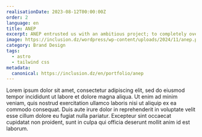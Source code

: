 ```yaml
---
realisationDate: 2023-08-12T00:00:00Z
order: 2
language: en
title: ANEP
excerpt: ANEP entrusted us with an ambitious project; to completely overhaul its visual identity, including the creation of a new website and the redesign of its logo. The goal was to modernize the company's image and provide a digital platform that reflects its role as a leader in the publishing and advertising industry.
image: https://inclusion.dz/wordpress/wp-content/uploads/2024/11/anep.png
category: Brand Design
tags:
  - astro
  - tailwind css
metadata:
  canonical: https://inclusion.dz/en/portfolio/anep
---
```

Lorem ipsum dolor sit amet, consectetur adipiscing elit, sed do eiusmod tempor incididunt ut labore et dolore magna aliqua. Ut enim ad minim veniam, quis nostrud exercitation ullamco laboris nisi ut aliquip ex ea commodo consequat. Duis aute irure dolor in reprehenderit in voluptate velit esse cillum dolore eu fugiat nulla pariatur. Excepteur sint occaecat cupidatat non proident, sunt in culpa qui officia deserunt mollit anim id est laborum.